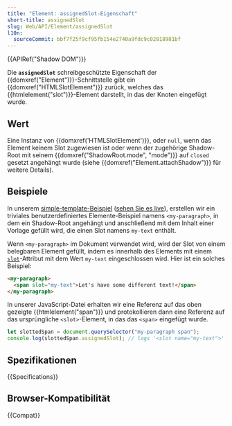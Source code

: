```yaml
---
title: "Element: assignedSlot-Eigenschaft"
short-title: assignedSlot
slug: Web/API/Element/assignedSlot
l10n:
  sourceCommit: bbf7f25f9cf95fb154e2740a9fdc9c02818981bf
---
```


{{APIRef("Shadow DOM")}}

Die **`assignedSlot`** schreibgeschützte Eigenschaft der {{domxref("Element")}}-Schnittstelle gibt ein {{domxref("HTMLSlotElement")}} zurück, welches das {{htmlelement("slot")}}-Element darstellt, in das der Knoten eingefügt wurde.

## Wert

Eine Instanz von {{domxref('HTMLSlotElement')}}, oder `null`, wenn das Element keinem Slot zugewiesen ist oder wenn der zugehörige Shadow-Root mit seinem {{domxref("ShadowRoot.mode", "mode")}} auf `closed` gesetzt angehängt wurde (siehe {{domxref("Element.attachShadow")}} für weitere Details).

## Beispiele

In unserem [simple-template-Beispiel](https://github.com/mdn/web-components-examples/tree/main/simple-template) ([sehen Sie es live](https://mdn.github.io/web-components-examples/simple-template/)), erstellen wir ein triviales benutzerdefiniertes Elemente-Beispiel namens `<my-paragraph>`, in dem ein Shadow-Root angehängt und anschließend mit dem Inhalt einer Vorlage gefüllt wird, die einen Slot namens `my-text` enthält.

Wenn `<my-paragraph>` im Dokument verwendet wird, wird der Slot von einem belegbaren Element gefüllt, indem es innerhalb des Elements mit einem [`slot`](/de/docs/Web/HTML/Global_attributes/slot)-Attribut mit dem Wert `my-text` eingeschlossen wird. Hier ist ein solches Beispiel:

```html
<my-paragraph>
  <span slot="my-text">Let's have some different text!</span>
</my-paragraph>
```

In unserer JavaScript-Datei erhalten wir eine Referenz auf das oben gezeigte {{htmlelement("span")}} und protokollieren dann eine Referenz auf das ursprüngliche `<slot>`-Element, in das das `<span>` eingefügt wurde.

```js
let slottedSpan = document.querySelector("my-paragraph span");
console.log(slottedSpan.assignedSlot); // logs '<slot name="my-text">'
```

## Spezifikationen

{{Specifications}}

## Browser-Kompatibilität

{{Compat}}
